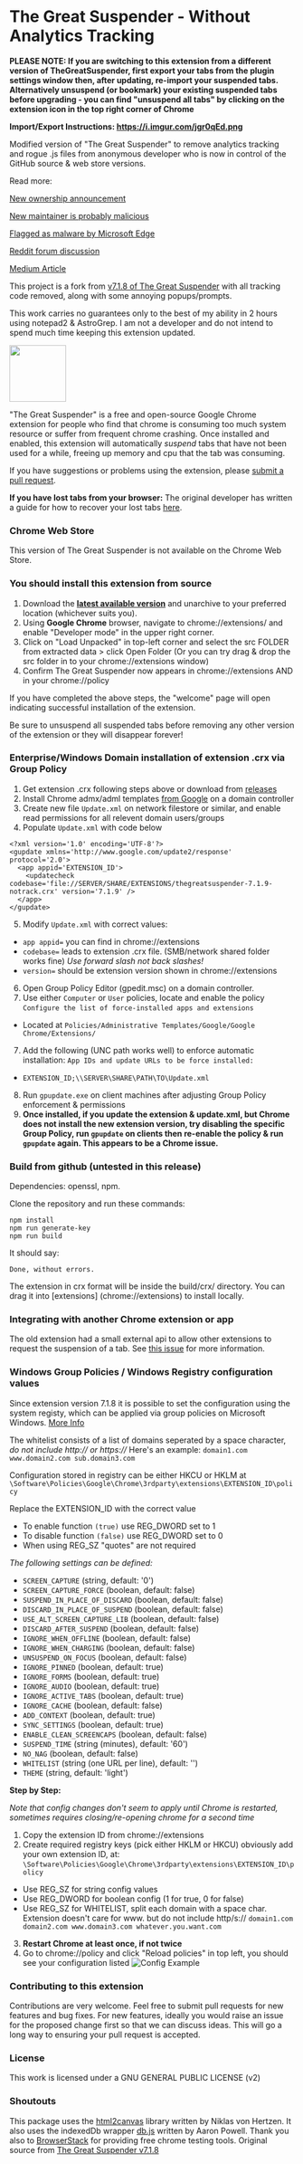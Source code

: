 # The Great Suspender - Without Analytics Tracking

**PLEASE NOTE: If you are switching to this extension from a different version of TheGreatSuspender, first export your tabs from the plugin settings window then, after updating, re-import your suspended tabs. Alternatively unsuspend (or bookmark) your existing suspended tabs before upgrading - you can find "unsuspend all tabs" by clicking on the extension icon in the top right corner of Chrome**

**Import/Export Instructions: https://i.imgur.com/jgr0qEd.png**


Modified version of "The Great Suspender" to remove analytics tracking and rogue .js files from anonymous developer who is now in control of the GitHub source & web store versions.

Read more:

[New ownership announcement](https://github.com/greatsuspender/thegreatsuspender/issues/1175)

[New maintainer is probably malicious](https://github.com/greatsuspender/thegreatsuspender/issues/1263)

[Flagged as malware by Microsoft Edge](https://www.windowscentral.com/great-suspender-extension-now-flagged-malware-edge-has-built-replacement)

[Reddit forum discussion](https://old.reddit.com/r/HobbyDrama/comments/jouwq7/open_source_development_the_great_suspender_saga/)

[Medium Article](https://medium.com/nerd-for-tech/malware-in-browser-extensions-3805e8763dd5)

This project is a fork from [v7.1.8 of The Great Suspender](https://github.com/greatsuspender/thegreatsuspender) with all tracking code removed, along with some annoying popups/prompts.

This work carries no guarantees only to the best of my ability in 2 hours using notepad2 & AstroGrep. I am not a developer and do not intend to spend much time keeping this extension updated.

<img src="/src/img/suspendy-guy.png" width="100px" />

"The Great Suspender" is a free and open-source Google Chrome extension for people who find that chrome is consuming too much system resource or suffer from frequent chrome crashing. Once installed and enabled, this extension will automatically *suspend* tabs that have not been used for a while, freeing up memory and cpu that the tab was consuming.

If you have suggestions or problems using the extension, please [submit a pull request](https://github.com/aciidic/thegreatsuspender/issues/). 

**If you have lost tabs from your browser:** The original developer has written a guide for how to recover your lost tabs [here](https://github.com/deanoemcke/thegreatsuspender/issues/526
).

### Chrome Web Store

This version of The Great Suspender is not available on the Chrome Web Store.


### You should install this extension from source

1. Download the **[latest available version](https://github.com/aciidic/thegreatsuspender/releases)** and unarchive to your preferred location (whichever suits you).
2. Using **Google Chrome** browser, navigate to chrome://extensions/ and enable "Developer mode" in the upper right corner.
3. Click on "Load Unpacked" in top-left corner and select the src FOLDER from extracted data > click Open Folder
  (Or you can try drag & drop the src folder in to your chrome://extensions window)
4. Confirm The Great Suspender now appears in chrome://extensions AND in your chrome://policy

If you have completed the above steps, the "welcome" page will open indicating successful installation of the extension.

Be sure to unsuspend all suspended tabs before removing any other version of the extension or they will disappear forever!


### Enterprise/Windows Domain installation of extension .crx via Group Policy

1. Get extension .crx following steps above or download from [releases](https://github.com/aciidic/thegreatsuspender-notrack/releases)
2. Install Chrome admx/adml templates [from Google](https://support.google.com/chrome/a/answer/187202?hl=en) on a domain controller
3. Create new file `Update.xml` on network filestore or similar, and enable read permissions for all relevent domain users/groups
4. Populate `Update.xml` with code below
```
<?xml version='1.0' encoding='UTF-8'?>
<gupdate xmlns='http://www.google.com/update2/response' protocol='2.0'>
  <app appid='EXTENSION_ID'>
    <updatecheck codebase='file://SERVER/SHARE/EXTENSIONS/thegreatsuspender-7.1.9-notrack.crx' version='7.1.9' />
  </app>
</gupdate>
```
5. Modify `Update.xml` with correct values: 
  - `app appid=` you can find in chrome://extensions
  - `codebase=` leads to extension .crx file. (SMB/network shared folder works fine) *Use forward slash not back slashes!*
  - `version=` should be extension version shown in chrome://extensions
6. Open Group Policy Editor (gpedit.msc) on a domain controller.
8. Use either `Computer` or `User` policies, locate and enable the policy `Configure the list of force-installed apps and extensions`
  - Located at `Policies/Administrative Templates/Google/Google Chrome/Extensions/`
7. Add the following (UNC path works well) to enforce automatic installation: `App IDs and update URLs to be force installed:`
  - `EXTENSION_ID;\\SERVER\SHARE\PATH\TO\Update.xml`
8. Run `gpupdate.exe` on client machines after adjusting Group Policy enforcement & permissions
9. **Once installed, if you update the extension & update.xml, but Chrome does not install the new extension version, try disabling the specific Group Policy, run `gpupdate` on clients then re-enable the policy & run `gpupdate` again. This appears to be a Chrome issue.**


### Build from github (untested in this release)

Dependencies: openssl, npm.

Clone the repository and run these commands:
```
npm install
npm run generate-key
npm run build
```

It should say:
```
Done, without errors.
```

The extension in crx format will be inside the build/crx/ directory. You can drag it into [extensions] (chrome://extensions) to install locally.

### Integrating with another Chrome extension or app

The old extension had a small external api to allow other extensions to request the suspension of a tab. See [this issue](https://github.com/greatsuspender/thegreatsuspender/issues/276) for more information.

### Windows Group Policies / Windows Registry configuration values

Since extension version 7.1.8 it is possible to set the configuration using the system registy, which can be applied via group policies on Microsoft Windows.
[More Info](https://github.com/greatsuspender/thegreatsuspender/issues/1174)

The whitelist consists of a list of domains seperated by a space character, *do not include http:// or https://* Here's an example:
  `domain1.com www.domain2.com sub.domain3.com`

Configuration stored in registry can be either HKCU or HKLM at 
  `\Software\Policies\Google\Chrome\3rdparty\extensions\EXTENSION_ID\policy`

Replace the EXTENSION_ID with the correct value

- To enable function `(true)` use REG_DWORD set to 1
- To disable function `(false)` use REG_DWORD set to 0
- When using REG_SZ "quotes" are not required

*The following settings can be defined:*

* `SCREEN_CAPTURE` (string, default: '0')
* `SCREEN_CAPTURE_FORCE` (boolean, default: false)
* `SUSPEND_IN_PLACE_OF_DISCARD` (boolean, default: false)
* `DISCARD_IN_PLACE_OF_SUSPEND` (boolean, default: false)
* `USE_ALT_SCREEN_CAPTURE_LIB` (boolean, default: false)
* `DISCARD_AFTER_SUSPEND` (boolean, default: false)
* `IGNORE_WHEN_OFFLINE` (boolean, default: false)
* `IGNORE_WHEN_CHARGING` (boolean, default: false)
* `UNSUSPEND_ON_FOCUS` (boolean, default: false)
* `IGNORE_PINNED` (boolean, default: true)
* `IGNORE_FORMS` (boolean, default: true)
* `IGNORE_AUDIO` (boolean, default: true)
* `IGNORE_ACTIVE_TABS` (boolean, default: true)
* `IGNORE_CACHE` (boolean, default: false)
* `ADD_CONTEXT` (boolean, default: true)
* `SYNC_SETTINGS` (boolean, default: true)
* `ENABLE_CLEAN_SCREENCAPS` (boolean, default: false)
* `SUSPEND_TIME` (string (minutes), default: '60')
* `NO_NAG` (boolean, default: false)
* `WHITELIST` (string (one URL per line), default: '')
* `THEME` (string, default: 'light')


**Step by Step:**

*Note that config changes don't seem to apply until Chrome is restarted, sometimes requires closing/re-opening chrome for a second time*

1. Copy the extension ID from chrome://extensions
2. Create required registry keys (pick either HKLM or HKCU) obviously add your own extension ID, at:
`\Software\Policies\Google\Chrome\3rdparty\extensions\EXTENSION_ID\policy`
  - Use REG_SZ for string config values
  - Use REG_DWORD for boolean config (1 for true, 0 for false)
  - Use REG_SZ for WHITELIST, split each domain with a space char. Extension doesn't care for www.  but do not include http/s://
    `domain1.com domain2.com www.domain3.com whatever.you.want.com`
3. **Restart Chrome at least once, if not twice**
4. Go to chrome://policy and click "Reload policies" in top left, you should see your configuration listed
![Config Example](https://i.imgur.com/Vr6P7xp.png)


### Contributing to this extension

Contributions are very welcome. Feel free to submit pull requests for new features and bug fixes. For new features, ideally you would raise an issue for the proposed change first so that we can discuss ideas. This will go a long way to ensuring your pull request is accepted.

### License

This work is licensed under a GNU GENERAL PUBLIC LICENSE (v2)

### Shoutouts

This package uses the [html2canvas](https://github.com/niklasvh/html2canvas) library written by Niklas von Hertzen.
It also uses the indexedDb wrapper [db.js](https://github.com/aaronpowell/db.js) written by Aaron Powell.
Thank you also to [BrowserStack](https://www.browserstack.com) for providing free chrome testing tools.
Original source from [The Great Suspender v7.1.8](https://github.com/greatsuspender/thegreatsuspender)
